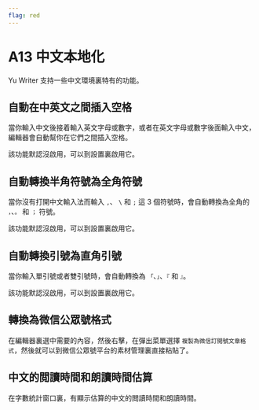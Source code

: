 ```yaml
---
flag: red
---
```

# A13 中文本地化

Yu Writer 支持一些中文環境裏特有的功能。

## 自動在中英文之間插入空格

當你輸入中文後接着輸入英文字母或數字，或者在英文字母或數字後面輸入中文，編輯器會自動幫你在它們之間插入空格。

該功能默認沒啟用，可以到設置裏啟用它。

## 自動轉換半角符號為全角符號

當你沒有打開中文輸入法而輸入 `,`、 `\` 和 `;` 這 3 個符號時，會自動轉換為全角的 `，`、`。` 和 `；` 符號。

該功能默認沒啟用，可以到設置裏啟用它。

## 自動轉換引號為直角引號

當你輸入單引號或者雙引號時，會自動轉換為 `「`、`」`、`『` 和 `』`。

該功能默認沒啟用，可以到設置裏啟用它。

## 轉換為微信公眾號格式

在編輯器裏選中需要的內容，然後右擊，在彈出菜單選擇 `複製為微信訂閲號文章格式`，然後就可以到微信公眾號平台的素材管理裏直接粘貼了。

## 中文的閲讀時間和朗讀時間估算

在字數統計窗口裏，有顯示估算的中文的閲讀時間和朗讀時間。
